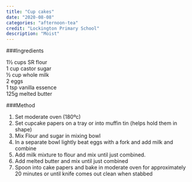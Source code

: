 ```yaml
---
title: "Cup cakes"
date: "2020-08-08"
categories: "afternoon-tea"
credit: "Lockington Primary School"
description: "Moist"
---
```


###Ingredients

1½ cups SR flour  
1 cup castor sugar  
½ cup whole milk  
2 eggs  
1 tsp vanilla essence  
125g melted butter

###Method

1. Set moderate oven (180ºc)
2. Set cupcake papers on a tray or into muffin tin (helps hold them in shape)
3. Mix Flour and sugar in mixing bowl
4. In a separate bowl lightly beat eggs with a fork and add milk and combine
5. Add milk mixture to flour and mix until just combined.
6. Add melted butter and mix until just combined
7. Spoon into cake papers and bake in moderate oven for approximately 20 minutes or until knife comes out clean when stabbed
